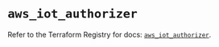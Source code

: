 # `aws_iot_authorizer`

Refer to the Terraform Registry for docs: [`aws_iot_authorizer`](https://registry.terraform.io/providers/hashicorp/aws/6.5.0/docs/resources/iot_authorizer).
